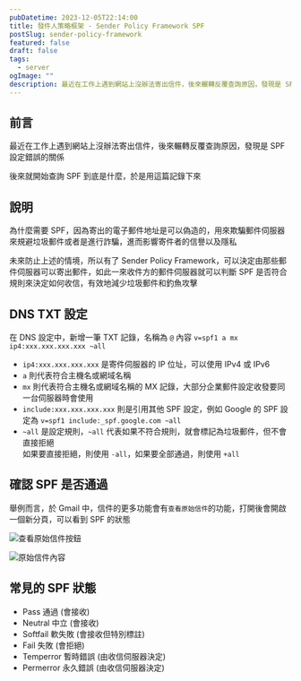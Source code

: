 ```yaml
---
pubDatetime: 2023-12-05T22:14:00
title: 發件人策略框架 - Sender Policy Framework SPF
postSlug: sender-policy-framework
featured: false
draft: false
tags:
  - server
ogImage: ""
description: 最近在工作上遇到網站上沒辦法寄出信件，後來輾轉反覆查詢原因，發現是 SPF 設定錯誤的關係，後來就開始查詢 SPF 到底是什麼，於是用這篇記錄下來
---
```


## 前言

最近在工作上遇到網站上沒辦法寄出信件，後來輾轉反覆查詢原因，發現是 SPF 設定錯誤的關係  

後來就開始查詢 SPF 到底是什麼，於是用這篇記錄下來

## 說明

為什麼需要 SPF，因為寄出的電子郵件地址是可以偽造的，用來欺騙郵件伺服器來規避垃圾郵件或者是進行詐騙，進而影響寄件者的信譽以及隱私  

未來防止上述的情境，所以有了 Sender Policy Framework，可以決定由那些郵件伺服器可以寄出郵件，如此一來收件方的郵件伺服器就可以判斷 SPF 是否符合規則來決定如何收信，有效地減少垃圾郵件和釣魚攻擊

## DNS TXT 設定

在 DNS 設定中，新增一筆 TXT 記錄，名稱為 `@` 內容 `v=spf1 a mx ip4:xxx.xxx.xxx.xxx ~all`  
- `ip4:xxx.xxx.xxx.xxx` 是寄件伺服器的 IP 位址，可以使用 IPv4 或 IPv6
- `a`  則代表符合主機名或網域名稱
- `mx` 則代表符合主機名或網域名稱的 MX 記錄，大部分企業郵件設定收發要同一台伺服器時會使用
- `include:xxx.xxx.xxx.xxx` 則是引用其他 SPF 設定，例如 Google 的 SPF 設定為 `v=spf1 include:_spf.google.com ~all`
- `~all` 是設定規則，`~all` 代表如果不符合規則，就會標記為垃圾郵件，但不會直接拒絕  
如果要直接拒絕，則使用 `-all`，如果要全部通過，則使用 `+all`

## 確認 SPF 是否通過

舉例而言，於 Gmail 中，信件的更多功能會有`查看原始信件`的功能，打開後會開啟一個新分頁，可以看到 SPF 的狀態

![查看原始信件按鈕](/assets/blog/sender-policy-framework/spf1.png)

![原始信件內容](/assets/blog/sender-policy-framework/spf2.png)

## 常見的 SPF 狀態

- Pass 通過 (會接收)
- Neutral 中立 (會接收)
- Softfail 軟失敗 (會接收但特別標註)
- Fail 失敗 (會拒絕)
- Temperror 暫時錯誤 (由收信伺服器決定)
- Permerror 永久錯誤 (由收信伺服器決定)

